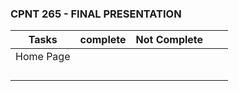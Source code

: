 ###  CPNT 265 - FINAL PRESENTATION  




| Tasks  | complete  | Not Complete  |   |   |
|---|---|---|---|---|
| Home Page  |   |   |   |   |
|   |   |   |   |   |
|   |   |   |   |   |
|   |   |   |   |   |
|   |   |   |   |   |

